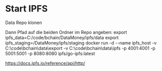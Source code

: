 # Start IPFS
Data Repo klonen

Dann Pfad auf die beiden Ordner im Repo angeben:
export ipfs_data=C:/code/bchain/DataMoney/ipfs/data
export ipfs_staging=<pfad>/DataMoney/ipfs/staging
docker run -d --name ipfs_host -v C:\code\bchain\data\export -v C:\code\bchain\data\ipfs -p 4001:4001 -p 5001:5001 -p 8080:8080 ipfs/go-ipfs:latest


https://docs.ipfs.io/reference/api/http/
